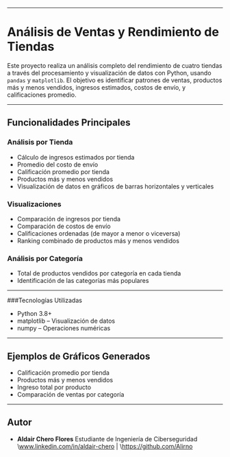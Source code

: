
---

# Análisis de Ventas y Rendimiento de Tiendas

Este proyecto realiza un análisis completo del rendimiento de cuatro tiendas a través del procesamiento y visualización de datos con Python, usando `pandas` y `matplotlib`. El objetivo es identificar patrones de ventas, productos más y menos vendidos, ingresos estimados, costos de envío, y calificaciones promedio.

---

## Funcionalidades Principales

### Análisis por Tienda

* Cálculo de ingresos estimados por tienda
* Promedio del costo de envío
* Calificación promedio por tienda
* Productos más y menos vendidos
* Visualización de datos en gráficos de barras horizontales y verticales

### Visualizaciones

* Comparación de ingresos por tienda
* Comparación de costos de envío
* Calificaciones ordenadas (de mayor a menor o viceversa)
* Ranking combinado de productos más y menos vendidos

### Análisis por Categoría

* Total de productos vendidos por categoría en cada tienda
* Identificación de las categorías más populares

---

###Tecnologías Utilizadas
* Python 3.8+
* matplotlib – Visualización de datos
* numpy – Operaciones numéricas
  
---

## Ejemplos de Gráficos Generados

* Calificación promedio por tienda
* Productos más y menos vendidos
* Ingreso total por producto
* Comparación de ventas por categoría

---

## Autor

* **Aldair Chero Flores**
  Estudiante de Ingeniería de Ciberseguridad
  \www.linkedin.com/in/aldair-chero | \https://github.com/Alirno

